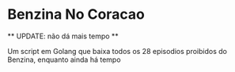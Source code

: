 # Benzina No Coracao

** UPDATE: não dá mais tempo ** 

Um script em Golang que baixa todos os 28 episodios proibidos do Benzina, enquanto ainda há tempo
